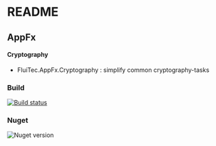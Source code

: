 # README #

## AppFx ##

#### Cryptography ####
* FluiTec.AppFx.Cryptography : simplify common cryptography-tasks

### Build ###
[![Build status](https://ci.appveyor.com/api/projects/status/3s86y0c7qojp63ym?svg=true)](https://ci.appveyor.com/project/IInvocation/fluitec-appfx-networking)

### Nuget ###

![Nuget version](https://img.shields.io/nuget/v/FluiTec.AppFx.Cryptography.svg)
